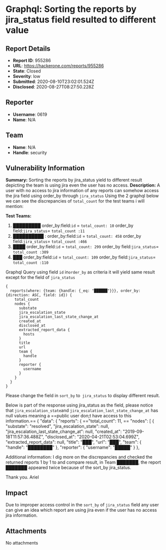 # Graphql: Sorting the reports by jira_status field resulted to different value

## Report Details
- **Report ID**: 955286
- **URL**: https://hackerone.com/reports/955286
- **State**: Closed
- **Severity**: low
- **Submitted**: 2020-08-10T23:02:01.524Z
- **Disclosed**: 2020-08-27T08:27:50.228Z

## Reporter
- **Username**: 0619
- **Name**: N/A

## Team
- **Name**: N/A
- **Handle**: security

## Vulnerability Information
**Summary:**
Sorting the reports by jira_status yield to different result depicting the team is using jira even the user has no access.
**Description:**
A user with no access to jira information of any reports can somehow access the jira field using order_by through `jira_status`
Using the 2 graphql below we can see the discrepancies of `total_count` for the test teams i will mention:

__Test Teams:__
1.  █████████
order_by:field:`id` = `total_count: 10`
 order_by field:`jira_status`= `total_count :11`
2.  ██████████ : 
order_by:field:`id` = `total_count: 458`
 order_by field:`jira_status`= `total_count :466`
3.  ████
order_by:field:`id` = `total_count: 299`
 order_by field:`jira_status`= `total_count :309`
4. ███
order_by:field:`id` = `total_count: 109`
order_by field:`jira_status`= `total_count :110`


Graphql Query using field `id` in`order_by` as criteria it will yield same result except for the field of `jira_status`
```
{
  reports(where: {team: {handle: {_eq: "██████"}}}, order_by: {direction: ASC, field: id}) {
    total_count
    nodes {
      substate
      jira_escalation_state
      jira_escalation_last_state_change_at
      created_at
      disclosed_at
      extracted_report_data {
        hosts
      }
      title
      url
      team {
        handle
      }
      reporter {
        username
      }
    }
  }
}
 ```
Please change the field in `sort_by` to` jira_status` to display different result.

Below is part of the response using jira_status as the field, please notice that `jira_escalation_state`and `jira_escalation_last_state_change_at` has null values meaning a ==public user don;t have access to this information.==
{
  "data": {
    "reports": {
    =="total_count": 11, ==
      "nodes": [
        {
          "substate": "resolved",
          "jira_escalation_state": null,
          "jira_escalation_last_state_change_at": null,
          "created_at": "2019-09-18T11:57:36.488Z",
          "disclosed_at": "2020-04-21T02:53:04.699Z",
          "extracted_report_data": null,
          "title": "███",
          "url": "███",
          "team": {
            "handle": "████████"
          },
          "reporter": {
            "username": "█████"
          }
        },

Additional information: I dig more on the discrepancies and checked the returned reports 1 by 1 to  and compare result, in Team ███████, the report ███████ appeared twice because of the sort_by jira_status.


Thank you.
Ariel

## Impact

Due to improper access control in the `sort_by` of `jira_status` field any user can give an idea which report are using jira even if the user has no access jira information.

## Attachments
No attachments
